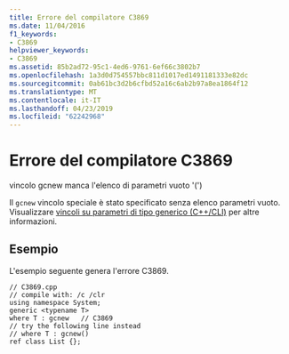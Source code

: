 ```yaml
---
title: Errore del compilatore C3869
ms.date: 11/04/2016
f1_keywords:
- C3869
helpviewer_keywords:
- C3869
ms.assetid: 85b2ad72-95c1-4ed6-9761-6ef66c3802b7
ms.openlocfilehash: 1a3d0d754557bbc811d1017ed1491181333e82dc
ms.sourcegitcommit: 0ab61bc3d2b6cfbd52a16c6ab2b97a8ea1864f12
ms.translationtype: MT
ms.contentlocale: it-IT
ms.lasthandoff: 04/23/2019
ms.locfileid: "62242968"
---
```

# <a name="compiler-error-c3869"></a>Errore del compilatore C3869

vincolo gcnew manca l'elenco di parametri vuoto '(')

Il `gcnew` vincolo speciale è stato specificato senza elenco parametri vuoto. Visualizzare [vincoli su parametri di tipo generico (C++/CLI)](../../extensions/constraints-on-generic-type-parameters-cpp-cli.md) per altre informazioni.

## <a name="example"></a>Esempio

L'esempio seguente genera l'errore C3869.

```
// C3869.cpp
// compile with: /c /clr
using namespace System;
generic <typename T>
where T : gcnew   // C3869
// try the following line instead
// where T : gcnew()
ref class List {};
```